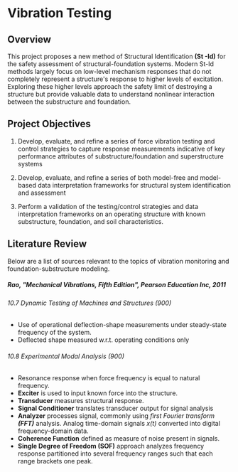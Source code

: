 # Vibration Testing

## Overview

This project proposes a new method of Structural Identification **(St -Id)** for the safety assessment of structural-foundation systems. Modern St-Id methods largely focus on low-level mechanism responses that do not completely represent a structure's response to higher levels of excitation. Exploring these higher levels approach the safety limit of destroying a structure but provide valuable data to understand nonlinear interaction between the substructure and foundation.

## Project Objectives

1. Develop, evaluate, and refine a series of force vibration testing and control strategies to capture response measurements indicative of key performance attributes of substructure/foundation and superstructure systems

2. Develop, evaluate, and refine a series of both model-free and model-based data interpretation frameworks for structural system identification and assessment

3. Perform a validation of the testing/control strategies and data interpretation frameworks on an operating structure with known substructure, foundation, and soil characteristics.

## Literature Review

Below are a list of sources relevant to the topics of vibration monitoring and foundation-substructure modeling.

##### Rao, *"Mechanical Vibrations, Fifth Edition"*, Pearson Education Inc, 2011
###### 10.7 Dynamic Testing of Machines and Structures (900)
* Use of operational deflection-shape measurements under steady-state frequency of the system.
* Deflected shape measured w.r.t. operating conditions only

###### 10.8 Experimental Modal Analysis (900)
* Resonance response when force frequency is equal to natural frequency.
* **Exciter** is used to input known force into the structure.
* **Transducer** measures structural response.
* **Signal Conditioner** translates transducer output for signal analysis
* **Analyzer** processes signal, commonly using *first Fourier transform __(FFT)__* analysis. Analog time-domain signals *x(t)* converted into digital frequency-domain data.
* **Coherence Function** defined as measure of noise present in signals.
* **Single Degree of Freedom (SOF)** approach analyzes frequency response partitioned into several frequency ranges such that each range brackets one peak.
